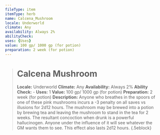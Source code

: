 ```yaml
---
fileType: item
itemType: herb
name: Calcena_Mushroom
locale: Underworld
climate: Any
availability: Always 2%
abilityCheck:
uses: {Uses}
value: 100 gp/ 1000 gp (for potion)
preparation: 2 week (for potion)
---
```

>#  Calcena Mushroom
>
> **Locale:** Underworld
> **Climate:** Any
> **Availability:** Always 2%
> **Ability Check:** -
> **Uses:** 1
> **Value:** 100 gp/ 1000 gp (for potion)
> **Preparation:** 2 week (for potion)
> **Description:** Anyone who breathes in the spoors of one of these pink mushrooms incurs a -3 penalty on all saves vs illusions for 2d12 hours. The mushroom may be brewed into a potion by brewing tea and leaving the mushroom to stand in the tea for 2 weeks. The resultant concoction when drunk is a powerful hallucinogen. Anyone under the influence of it will see whatever the GM wants them to see. This effect also lasts 2d12 hours.
{.5eblock}

